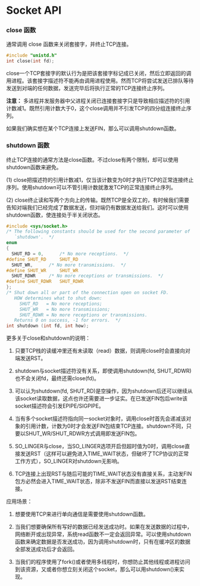 # Socket API

### close 函数

通常调用 close 函数来关闭套接字，并终止TCP连接。

```c++
#include "unistd.h"
int close(int fd);
```

close一个TCP套接字的默认行为是把该套接字标记成已关闭，然后立即返回的调用进程。该套接字描述符不能再由调用进程使用。然而TCP将尝试发送已排队等待发送到对端的任何数据，发送完毕后将执行正常的TCP连接终止序列。

**注意：** 多进程并发服务器中父进程关闭已连接套接字只是导致相应描述符的引用计数减1。既然引用计数大于0，这个close调用并不引发TCP的四分组连接终止序列。

如果我们确实想在某个TCP连接上发送FIN，那么可以调用shutdown函数。

### shutdown 函数

终止TCP连接的通常方法是close函数。不过close有两个限制，却可以使用shutdown函数来避免。

(1) close把描述符的引用计数减1，仅当该计数变为0时才执行TCP的正常连接终止序列。使用shutdown可以不管引用计数就激发TCP的正常连接终止序列。

(2) close终止读和写两个方向上的传输。既然TCP是全双工的，有时候我们需要告知对端我们已经完成了数据发送，但对端仍有数据发送给我们。这时可以使用shutdown函数，使连接处于半关闭状态。

```c
#include <sys/socket.h>
/* The following constants should be used for the second parameter of
   `shutdown'.  */
enum
{
  SHUT_RD = 0,		/* No more receptions.  */
#define SHUT_RD		SHUT_RD
  SHUT_WR,		/* No more transmissions.  */
#define SHUT_WR		SHUT_WR
  SHUT_RDWR		/* No more receptions or transmissions.  */
#define SHUT_RDWR	SHUT_RDWR
};
/* Shut down all or part of the connection open on socket FD.
   HOW determines what to shut down:
     SHUT_RD   = No more receptions;
     SHUT_WR   = No more transmissions;
     SHUT_RDWR = No more receptions or transmissions.
   Returns 0 on success, -1 for errors.  */
int shutdown (int fd, int how);
```

更多关于close和shutdown的说明：

1. 只要TCP栈的读缓冲里还有未读取（read）数据，则调用close时会直接向对端发送RST。

2. shutdown与socket描述符没有关系，即使调用shutdown(fd, SHUT_RDWR)也不会关闭fd，最终还需close(fd)。

3. 可以认为shutdown(fd, SHUT_RD)是空操作，因为shutdown后还可以继续从该socket读取数据，这点也许还需要进一步证实。在已发送FIN包后write该socket描述符会引发EPIPE/SIGPIPE。

4. 当有多个socket描述符指向同一socket对象时，调用close时首先会递减该对象的引用计数，计数为0时才会发送FIN包结束TCP连接。shutdown不同，只要以SHUT_WR/SHUT_RDWR方式调用即发送FIN包。

5. SO_LINGER与close，当SO_LINGER选项开启但超时值为0时，调用close直接发送RST（这样可以避免进入TIME_WAIT状态，但破坏了TCP协议的正常工作方式），SO_LINGER对shutdown无影响。

6. TCP连接上出现RST与随后可能的TIME_WAIT状态没有直接关系，主动发FIN包方必然会进入TIME_WAIT状态，除非不发送FIN而直接以发送RST结束连接。

应用场景：

1. 想要使用TCP来进行单向通信是需要使用shutdown函数。

2. 当我们想要确保所有写好的数据已经发送成功时。如果在发送数据的过程中，网络断开或出现异常，系统read函数不一定会返回异常。可以使用shutdown函数来确定数据是否发送成功，因为调用shutdown时，只有在缓冲区的数据全部发送成功后才会返回。

3. 当我们的程序使用了fork()或者使用多线程时，你想防止其他线程或进程访问到该资源，又或者你想立刻关闭这个socket，那么可以用shutdown()来实现。